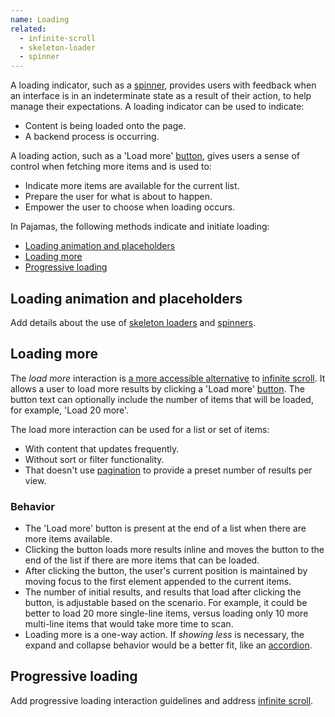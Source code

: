 ```yaml
---
name: Loading
related:
  - infinite-scroll
  - skeleton-loader
  - spinner
---
```


A loading indicator, such as a [spinner](/components/spinner), provides users with feedback when an interface is in an indeterminate state as a result of their action, to help manage their expectations. A loading indicator can be used to indicate:

- Content is being loaded onto the page.
- A backend process is occurring.

A loading action, such as a 'Load more' [button](/components/button), gives users a sense of control when fetching more items and is used to:

- Indicate more items are available for the current list.
- Prepare the user for what is about to happen.
- Empower the user to choose when loading occurs.

In Pajamas, the following methods indicate and initiate loading:

- [Loading animation and placeholders](#loading-animation-and-placeholders)
- [Loading more](#loading-more)
- [Progressive loading](#progressive-loading)

## Loading animation and placeholders

<todo>Add details about the use of [skeleton loaders](/components/skeleton-loader) and [spinners](/components/spinner).</todo>

## Loading more

The _load more_ interaction is [a more accessible alternative](https://gitlab.com/gitlab-org/gitlab-ui/-/issues/1196#results) to [infinite scroll](/components/infinite-scroll). It allows a user to load more results by clicking a 'Load more' [button](/components/button). The button text can optionally include the number of items that will be loaded, for example, 'Load 20 more'.

The load more interaction can be used for a list or set of items:

- With content that updates frequently.
- Without sort or filter functionality.
- That doesn't use [pagination](/components/pagination) to provide a preset number of results per view.

### Behavior

- The 'Load more' button is present at the end of a list when there are more items available.
- Clicking the button loads more results inline and moves the button to the end of the list if there are more items that can be loaded.
- After clicking the button, the user's current position is maintained by moving focus to the first element appended to the current items.
- The number of initial results, and results that load after clicking the button, is adjustable based on the scenario. For example, it could be better to load 20 more single-line items, versus loading only 10 more multi-line items that would take more time to scan.
- Loading more is a one-way action. If _showing less_ is necessary, the expand and collapse behavior would be a better fit, like an [accordion](/components/accordion).

## Progressive loading

<todo>Add progressive loading interaction guidelines and address [infinite scroll](/components/infinite-scroll).</todo>
